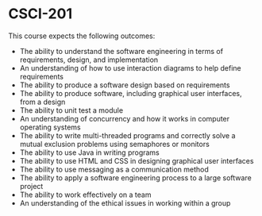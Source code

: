 # CSCI-201

This course expects the following outcomes:
- The ability to understand the software engineering in terms of requirements, design, and implementation 
- An understanding of how to use interaction diagrams to help define requirements
- The ability to produce a software design based on requirements
- The ability to produce software, including graphical user interfaces, from a design
- The ability to unit test a module
- An understanding of concurrency and how it works in computer operating systems
- The ability to write multi-threaded programs and correctly solve a mutual exclusion
problems using semaphores or monitors
- The ability to use Java in writing programs
- The ability to use HTML and CSS in designing graphical user interfaces
- The ability to use messaging as a communication method
- The ability to apply a software engineering process to a large software project
- The ability to work effectively on a team
- An understanding of the ethical issues in working within a group